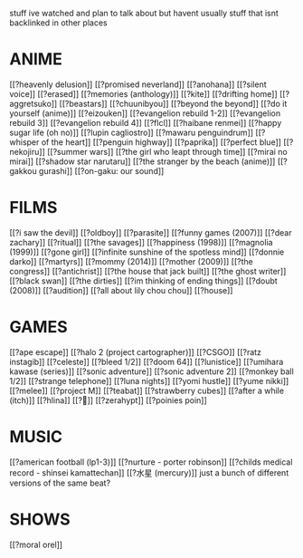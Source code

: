 stuff ive watched and plan to talk about but havent
usually stuff that isnt backlinked in other places

# ANIME

[[?heavenly delusion]]
[[?promised neverland]]
[[?anohana]]
[[?silent voice]]
[[?erased]]
[[?memories (anthology)]]
[[?kite]]
[[?drifting home]]
[[?aggretsuko]]
[[?beastars]]
[[?chuunibyou]]
[[?beyond the beyond]]
[[?do it yourself (anime)]]
[[?eizouken]]
[[?evangelion rebuild 1-2]]
[[?evangelion rebuild 3]]
[[?evangelion rebuild 4]]
[[?flcl]]
[[?haibane renmei]]
[[?happy sugar life (oh no)]]
[[?lupin cagliostro]]
[[?mawaru penguindrum]]
[[?whisper of the heart]]
[[?penguin highway]]
[[?paprika]]
[[?perfect blue]]
[[?nekojiru]]
[[?summer wars]]
[[?the girl who leapt through time]]
[[?mirai no mirai]]
[[?shadow star narutaru]]
[[?the stranger by the beach (anime)]]
[[?gakkou gurashi]]
[[?on-gaku: our sound]]

# FILMS

[[?i saw the devil]]
[[?oldboy]]
[[?parasite]]
[[?funny games (2007)]]
[[?dear zachary]]
[[?ritual]]
[[?the savages]]
[[?happiness (1998)]]
[[?magnolia (1999)]]
[[?gone girl]]
[[?infinite sunshine of the spotless mind]]
[[?donnie darko]]
[[?martyrs]]
[[?mommy (2014)]]
[[?mother (2009)]]
[[?the congress]]
[[?antichrist]]
[[?the house that jack built]]
[[?the ghost writer]]
[[?black swan]]
[[?the dirties]]
[[?im thinking of ending things]]
[[?doubt (2008)]]
[[?audition]]
[[?all about lily chou chou]]
[[?house]]

# GAMES

[[?ape escape]]
[[?halo 2 (project cartographer)]]
[[?CSGO]]
[[?ratz instagib]]
[[?celeste]]
[[?bleed 1/2]]
[[?doom 64]]
[[?lunistice]]
[[?umihara kawase (series)]]
[[?sonic adventure]]
[[?sonic adventure 2]]
[[?monkey ball 1/2]]
[[?strange telephone]]
[[?luna nights]]
[[?yomi hustle]]
[[?yume nikki]]
[[?melee]]
[[?project M]]
[[?teabat]]
[[?strawberry cubes]]
[[?after a while (itch)]]
[[?hlina]]
[[?🐹]]
[[?zerahypt]]
[[?poinies poin]]

# MUSIC

[[?american football (lp1-3)]]
[[?nurture - porter robinson]]
[[?childs medical record - shinsei kamattechan]]
[[?水星 (mercury)]] just a bunch of different versions of the same beat?
# SHOWS

[[?moral orel]]